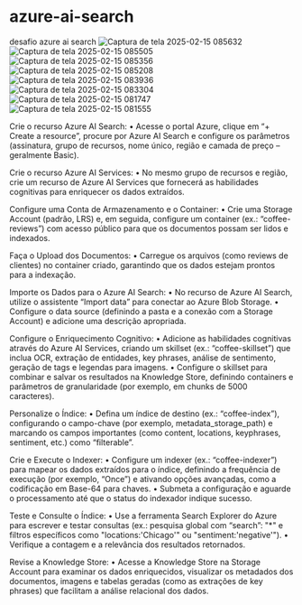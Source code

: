 # azure-ai-search
desafio azure ai search
![Captura de tela 2025-02-15 085632](https://github.com/user-attachments/assets/15815a64-ef5a-4097-acf1-1be41eb87d62)
![Captura de tela 2025-02-15 085505](https://github.com/user-attachments/assets/5ba68dc7-3f98-4660-9ac6-5b95d733e8d5)
![Captura de tela 2025-02-15 085356](https://github.com/user-attachments/assets/63e51bec-561b-44a1-a0cb-8c85ecbc6464)
![Captura de tela 2025-02-15 085208](https://github.com/user-attachments/assets/51b97e88-4b9c-47a3-abf2-9f4db0fbb91c)
![Captura de tela 2025-02-15 083936](https://github.com/user-attachments/assets/d8f77e50-de31-4da3-9343-bb3c577dc3de)
![Captura de tela 2025-02-15 083304](https://github.com/user-attachments/assets/232402d8-d084-48ca-96a3-eb1ca1ec126b)
![Captura de tela 2025-02-15 081747](https://github.com/user-attachments/assets/05709625-69a3-4d83-a19e-353971bb8226)
![Captura de tela 2025-02-15 081555](https://github.com/user-attachments/assets/533f7518-25c6-4a51-abac-2d1638e915a7)

Crie o recurso Azure AI Search:
• Acesse o portal Azure, clique em “+ Create a resource”, procure por Azure AI Search e configure os parâmetros (assinatura, grupo de recursos, nome único, região e camada de preço – geralmente Basic).

Crie o recurso Azure AI Services:
• No mesmo grupo de recursos e região, crie um recurso de Azure AI Services que fornecerá as habilidades cognitivas para enriquecer os dados extraídos.

Configure uma Conta de Armazenamento e o Container:
• Crie uma Storage Account (padrão, LRS) e, em seguida, configure um container (ex.: “coffee-reviews”) com acesso público para que os documentos possam ser lidos e indexados.

Faça o Upload dos Documentos:
• Carregue os arquivos (como reviews de clientes) no container criado, garantindo que os dados estejam prontos para a indexação.

Importe os Dados para o Azure AI Search:
• No recurso de Azure AI Search, utilize o assistente “Import data” para conectar ao Azure Blob Storage.
• Configure o data source (definindo a pasta e a conexão com a Storage Account) e adicione uma descrição apropriada.

Configure o Enriquecimento Cognitivo:
• Adicione as habilidades cognitivas através do Azure AI Services, criando um skillset (ex.: “coffee-skillset”) que inclua OCR, extração de entidades, key phrases, análise de sentimento, geração de tags e legendas para imagens.
• Configure o skillset para combinar e salvar os resultados na Knowledge Store, definindo containers e parâmetros de granularidade (por exemplo, em chunks de 5000 caracteres).

Personalize o Índice:
• Defina um índice de destino (ex.: “coffee-index”), configurando o campo-chave (por exemplo, metadata_storage_path) e marcando os campos importantes (como content, locations, keyphrases, sentiment, etc.) como “filterable”.

Crie e Execute o Indexer:
• Configure um indexer (ex.: “coffee-indexer”) para mapear os dados extraídos para o índice, definindo a frequência de execução (por exemplo, “Once”) e ativando opções avançadas, como a codificação em Base-64 para chaves.
• Submeta a configuração e aguarde o processamento até que o status do indexador indique sucesso.

Teste e Consulte o Índice:
• Use a ferramenta Search Explorer do Azure para escrever e testar consultas (ex.: pesquisa global com “search”: "*" e filtros específicos como "locations:'Chicago'" ou "sentiment:'negative'").
• Verifique a contagem e a relevância dos resultados retornados.

Revise a Knowledge Store:
• Acesse a Knowledge Store na Storage Account para examinar os dados enriquecidos, visualizar os metadados dos documentos, imagens e tabelas geradas (como as extrações de key phrases) que facilitam a análise relacional dos dados.
